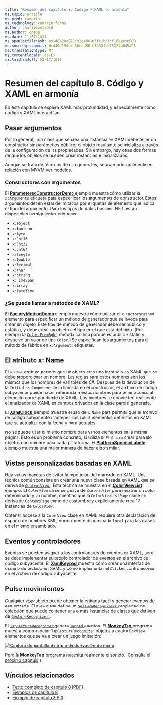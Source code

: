 ```yaml
---
title: "Resumen del capítulo 8. Código y XAML en armonía"
ms.topic: article
ms.prod: xamarin
ms.technology: xamarin-forms
author: charlespetzold
ms.author: chape
ms.date: 11/07/2017
ms.openlocfilehash: e95d6a20e828c92deb0e03fe1bcbcf18aac9e508
ms.sourcegitcommit: 6cd40d190abe38edd50fc74331be15324a845a28
ms.translationtype: MT
ms.contentlocale: es-ES
ms.lasthandoff: 02/27/2018
---
```

# <a name="summary-of-chapter-8-code-and-xaml-in-harmony"></a>Resumen del capítulo 8. Código y XAML en armonía

En este capítulo se explora XAML más profundidad, y especialmente cómo código y XAML interactúan.

## <a name="passing-arguments"></a>Pasar argumentos

Por lo general, una clase que se crea una instancia en XAML debe tener un constructor sin parámetros público; el objeto resultante se inicializa a través de la configuración de las propiedades. Sin embargo, hay otras dos formas de que los objetos se pueden crear instancias e inicializados.

Aunque se trata de técnicas de uso generales, se usan principalmente en relación con MVVM ver modelos.

### <a name="constructors-with-arguments"></a>Constructores con argumentos

El [ **ParameteredConstructorDemo** ](https://github.com/xamarin/xamarin-forms-book-samples/tree/master/Chapter08/ParameteredConstructorDemo) ejemplo muestra cómo utilizar la `x:Arguments` etiqueta para especificar los argumentos de constructor. Estos argumentos deben estar delimitados por etiquetas de elemento que indica el tipo del argumento. Para los tipos de datos básicos. NET, están disponibles las siguientes etiquetas:

- `x:Object`
- `x:Boolean`
- `x:Byte`
- `x:Int16`
- `x:Int32`
- `x:Int64`
- `x:Single`
- `x:Double`
- `x:Decimal`
- `x:Char`
- `x:String`
- `x:TimeSpan`
- `x:Array`
- `x:DateTime`

### <a name="can-i-call-methods-from-xaml"></a>¿Se puede llamar a métodos de XAML?

El [ **FactoryMethodDemo** ](https://github.com/xamarin/xamarin-forms-book-samples/tree/master/Chapter08/FactoryMethodDemo) ejemplo muestra cómo utilizar el `x:FactoryMethod` elemento para especificar un método de generador que se invoca para crear un objeto. Este tipo de método de generador debe ser público y estático, y debe crear un objeto del tipo en el que está definido. (Por ejemplo la [ `Color.FromRgb` ](https://developer.xamarin.com/api/member/Xamarin.Forms.Color.FromRgb/p/System.Double/System.Double/System.Double/)) método califica porque es public y static y devuelve un valor de tipo `Color`.) Se especifican los argumentos para el método de fábrica en `x:Arguments` etiquetas.

## <a name="the-xname-attribute"></a>El atributo x: Name

El `x:Name` atributo permite que un objeto crea una instancia en XAML que se debe proporcionar un nombre. Las reglas para estos nombres son los mismos que los nombres de variables de C#. Después de la devolución de la `InitializeComponent` de la llamada en el constructor, el archivo de código subyacente puede hacer referencia a estos nombres para tener acceso al elemento correspondiente de XAML. Los nombres se convierten realmente el analizador de XAML en campos privados en la clase parcial generada.

El [ **XamlClock** ](https://github.com/xamarin/xamarin-forms-book-samples/tree/master/Chapter08/XamlClock) ejemplo muestra el uso de `x:Name` para permitir que el archivo de código subyacente mantener dos `Label` elementos definidos en XAML que se actualiza con la fecha y hora actuales.

No se puede usar el mismo nombre para varios elementos en la misma página. Esto es un problema concreto, si utiliza `OnPlatform` crear paralelo objetos con nombre para cada plataforma. El [ **PlatformSpecificLabele** ](https://github.com/xamarin/xamarin-forms-book-samples/tree/master/Chapter08/PlatformSpecificLabels) ejemplo muestra una mejor manera de hacer algo similar.

## <a name="custom-xaml-based-views"></a>Vistas personalizadas basadas en XAML

Hay varias maneras de evitar la repetición del marcado en XAML. Una técnica común consiste en crear una nueva clase basada en XAML que se deriva de [ `ContentView` ](https://developer.xamarin.com/api/type/Xamarin.Forms.ContentView/). Esta técnica se muestra en el [ **ColorViewList** ](https://github.com/xamarin/xamarin-forms-book-samples/tree/master/Chapter08/ColorViewList) ejemplo. El `ColorView` clase se deriva de `ContentView` para mostrar un color determinado y su nombre, mientras que la `ColorViewListPage` clase se deriva de `ContentPage` como de costumbre y explícitamente crea 17 instancias de `ColorView`.

Obtener acceso a la `ColorView` clase en XAML requiere otra declaración de espacio de nombres XML, normalmente denominado `local` para las clases en el mismo ensamblado.

## <a name="events-and-handlers"></a>Eventos y controladores

Eventos se pueden asignar a los controladores de eventos en XAML, pero se debe implementar su propio controlador de eventos en el archivo de código subyacente. El [ **XamlKeypad** ](https://github.com/xamarin/xamarin-forms-book-samples/tree/master/Chapter08/XamlKeypad) muestra cómo crear una interfaz de usuario de teclado en XAML y cómo implementar el `Clicked` controladores en el archivo de código subyacente.

## <a name="tap-gestures"></a>Pulse movimientos

Cualquier `View` objeto puede obtener la entrada táctil y generar eventos de esa entrada. El `View` clase define un [ `GestureRecognizers` ](https://developer.xamarin.com/api/property/Xamarin.Forms.View.GestureRecognizers/) propiedad de colección que puede contener una o más instancias de clases que derivan de [ `GestureRecognizer` ](https://developer.xamarin.com/api/type/Xamarin.Forms.GestureRecognizer/).

El [ `TapGestureRecognizer` ](https://developer.xamarin.com/api/type/Xamarin.Forms.TapGestureRecognizer/) genera [ `Tapped` ](https://developer.xamarin.com/api/event/Xamarin.Forms.TapGestureRecognizer.Tapped/) eventos. El [ **MonkeyTap** ](https://github.com/xamarin/xamarin-forms-book-samples/tree/master/Chapter08/MonkeyTap) programa muestra cómo asociar `TapGestureRecognizer` objetos a cuatro `BoxView` elementos que se va a crear un juego imitación:

[![Captura de pantalla de triple de derivación de mono](images/ch08fg07-small.png "imitación juego")](images/ch08fg07-large.png "imitación juego")

Pero la **MonkeyTap** programa necesita realmente el sonido. (Consulte [el próximo capítulo](chapter09.md).)



## <a name="related-links"></a>Vínculos relacionados

- [Texto completo de capítulo 8 (PDF)](https://download.xamarin.com/developer/xamarin-forms-book/XamarinFormsBook-Ch08-Apr2016.pdf)
- [Ejemplos de capítulo 8](https://github.com/xamarin/xamarin-forms-book-samples/tree/master/Chapter08)
- [Ejemplo de capítulo 8 F #](https://github.com/xamarin/xamarin-forms-book-samples/tree/master/Chapter08/FS/XamlKeypad)
